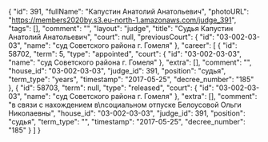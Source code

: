 {
    "id": 391,
    "fullName": "Капустин Анатолий Анатольевич",
    "photoURL": "https://members2020by.s3.eu-north-1.amazonaws.com/judge_391",
    "tags": [],
    "comment": "",
    "layout": "judge",
    "title": "Судья Капустин Анатолий Анатольевич",
    "court": null,
    "previousCourt": {
        "id": "03-002-03-03",
        "name": "суд Советского района г. Гомеля"
    },
    "career": [
        {
            "id": 58702,
            "term": 5,
            "type": "appointed",
            "court": {
                "id": "03-002-03-03",
                "name": "суд Советского района г. Гомеля"
            },
            "extra": [],
            "comment": "",
            "house_id": "03-002-03-03",
            "judge_id": 391,
            "position": "судья",
            "term_type": "years",
            "timestamp": "2017-05-25",
            "decree_number": "185"
        },
        {
            "id": 58703,
            "term": null,
            "type": "released",
            "court": {
                "id": "03-002-03-03",
                "name": "суд Советского района г. Гомеля"
            },
            "extra": [],
            "comment": "в связи с нахождением в\nсоциальном отпуске Белоусовой Ольги Николаевны",
            "house_id": "03-002-03-03",
            "judge_id": 391,
            "position": "судья",
            "term_type": "",
            "timestamp": "2017-05-25",
            "decree_number": "185"
        }
    ]
}